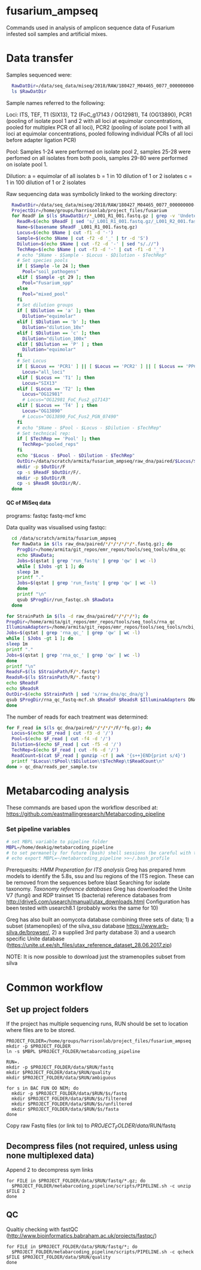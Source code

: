 # fusarium_ampseq
Commands used in analysis of amplicon sequence data of Fusarium infested soil samples and artificial mixes.


# Data transfer

Samples sequenced were:

```bash
  RawDatDir=/data/seq_data/miseq/2018/RAW/180427_M04465_0077_000000000-BM7W8/Data/
  ls $RawDatDir
```

Sample names referred to the following:

Loci:
ITS, TEF, T1 (SIX13), T2 (FoC_g17143 / OG12981), T4 (OG13890), PCR1 (pooling of isolate pool 1 and 2 with all loci at equimolar concentrations, pooled for multiplex PCR of all loci), PCR2 (pooling of isolate pool 1 with all loci at equimolar concentrations, pooled following individual PCRs of all loci before adapter ligation PCR)

Pool:
Samples 1-24 were performed on isolate pool 2, samples 25-28 were perfomed on all isolates from both pools, samples 29-80 were performed on isolate pool 1.

Dilution:
a = equimolar of all isolates
b = 1 in 10 dilution of 1 or 2 isolates
c = 1 in 100 dilution of 1 or 2 isolates


Raw sequencing data was symbolicly linked to the working directory:

```bash
  RawDatDir=/data/seq_data/miseq/2018/RAW/180427_M04465_0077_000000000-BM7W8/Data/Intensities/BaseCalls
  ProjectDir=/home/groups/harrisonlab/project_files/fusarium
  for ReadF in $(ls $RawDatDir/*_L001_R1_001.fastq.gz | grep -v 'Undetermined'); do
    ReadR=$(echo $ReadF | sed 's/_L001_R1_001.fastq.gz/_L001_R2_001.fastq.gz/g')
    Name=$(basename $ReadF _L001_R1_001.fastq.gz)
    Locus=$(echo $Name | cut -f1 -d '-')
    Sample=$(echo $Name | cut -f2 -d '_' | tr -d 'S')
    Dilution=$(echo $Name | cut -f2 -d '-' | sed "s/.//")
    TechRep=$(echo $Name | cut -f3 -d '-' | cut -f1 -d '_')
    # echo "$Name - $Sample - $Locus - $Dilution - $TechRep"
    # Set species pools
    if [ $Sample -le 24 ]; then
      Pool="soil_pathogens"
    elif [ $Sample -gt 29 ]; then
      Pool="Fusarium_spp"
    else
      Pool="mixed_pool"
    fi
    # Set dilution groups
    if [ $Dilution == 'a' ]; then
      Dilution="equimolar"
    elif [ $Dilution == 'b' ]; then
      Dilution="dilution_10x"
    elif [ $Dilution == 'c' ]; then
      Dilution="dilution_100x"
    elif [ $Dilution == 'P' ] ; then
      Dilution="equimolar"
    fi
    # Set Locus
    if [ $Locus == 'PCR1' ] || [ $Locus == 'PCR2' ] || [ $Locus == 'PPCR1' ]; then
      Locus="all_loci"
    elif [ $Locus == 'T1' ]; then
      Locus="SIX13"
    elif [ $Locus == 'T2' ]; then
      Locus="OG12981"
      # Locus="OG12981_FoC_Fus2_g17143"
    elif [ $Locus == 'T4' ] ; then
      Locus="OG13890"
      # Locus="OG13890_FoC_Fus2_PGN_07490"
    fi
    # echo "$Name - $Pool - $Locus - $Dilution - $TechRep"
    # Set technical rep:
    if [ $TechRep == 'Pool' ]; then
      TechRep="pooled_reps"
    fi
    echo "$Locus - $Pool - $Dilution - $TechRep"
    OutDir=/data/scratch/armita/fusarium_ampseq/raw_dna/paired/$Locus/$Pool/$Dilution/$TechRep
    mkdir -p $OutDir/F
    cp -s $ReadF $OutDir/F/.
    mkdir -p $OutDir/R
    cp -s $ReadR $OutDir/R/.
  done
```


#### QC of MiSeq data

programs:
  fastqc
  fastq-mcf
  kmc

Data quality was visualised using fastqc:
```bash
  cd /data/scratch/armita/fusarium_ampseq
  for RawData in $(ls raw_dna/paired/*/*/*/*/*/*.fastq.gz); do
    ProgDir=/home/armita/git_repos/emr_repos/tools/seq_tools/dna_qc
    echo $RawData;
    Jobs=$(qstat | grep 'run_fastq' | grep 'qw' | wc -l)
    while [ $Jobs -gt 1 ]; do
    sleep 1m
    printf "."
    Jobs=$(qstat | grep 'run_fastq' | grep 'qw' | wc -l)
    done		
    printf "\n"
    qsub $ProgDir/run_fastqc.sh $RawData
  done
```

```bash
for StrainPath in $(ls -d raw_dna/paired/*/*/*/*); do
ProgDir=/home/armita/git_repos/emr_repos/tools/seq_tools/rna_qc
IlluminaAdapters=/home/armita/git_repos/emr_repos/tools/seq_tools/ncbi_adapters.fa
Jobs=$(qstat | grep 'rna_qc_' | grep 'qw' | wc -l)
while [ $Jobs -gt 1 ]; do
sleep 1m
printf "."
Jobs=$(qstat | grep 'rna_qc_' | grep 'qw' | wc -l)
done		
printf "\n"
ReadsF=$(ls $StrainPath/F/*.fastq*)
ReadsR=$(ls $StrainPath/R/*.fastq*)
echo $ReadsF
echo $ReadsR
OutDir=$(echo $StrainPath | sed 's/raw_dna/qc_dna/g')
qsub $ProgDir/rna_qc_fastq-mcf.sh $ReadsF $ReadsR $IlluminaAdapters DNA $OutDir
done
```

The number of reads for each treatment was determined:

```bash
for F_read in $(ls qc_dna/paired/*/*/*/*/F/*fq.gz); do
  Locus=$(echo $F_read | cut -f3 -d '/')
  Pool=$(echo $F_read | cut -f4 -d '/')
  Dilution=$(echo $F_read | cut -f5 -d '/')
  TechRep=$(echo $F_read | cut -f6 -d '/')
  ReadCount=$(cat $F_read | gunzip -cf | awk '{s++}END{print s/4}')
  printf "$Locus\t$Pool\t$Dilution\t$TechRep\t$ReadCount\n"
done > qc_dna/reads_per_sample.tsv
```

# Metabarcoding analysis

These commands are based upon the workflow described at:
https://github.com/eastmallingresearch/Metabarcoding_pipeline

### Set pipeline variables

```bash
# set MBPL variable to pipeline folder
MBPL=/home/deakig/metabarcoding_pipeline
# to set permanetly for future (bash) shell sessions (be careful with this, if you have settings in ~/.profile they will no longer load)
# echo export MBPL=~/metabarcoding_pipeline >>~/.bash_profile
```

Prerequesits:
*HMM Preperation for ITS analysis*
Greg has prepared hmm models to identify the 5.8s, ssu and lsu regions of
the ITS region. These can be removed from the sequences before blast Searching
for isolate taxonomy.
*Taxonomy reference databases*
Greg has downloaded the Unite V7 (fungi) and RDP trainset 15 (bacteria) reference databases from
http://drive5.com/usearch/manual/utax_downloads.html
Configuration has been tested with usearch8.1 (probably works the same for 10)


Greg has also built an oomycota database combining three sets of data; 1) a subset (stamenopiles) of the silva_ssu database https://www.arb-silva.de/browser/, 2) a supplied 3rd party database 3) and a usearch specific Unite database (https://unite.ut.ee/sh_files/utax_reference_dataset_28.06.2017.zip)

NOTE: It is now possible to download just the stramenopiles subset from silva

# Common workflow

## Set up project folders

If the project has multiple sequencing runs, RUN should be set to location where files are to be stored.

```shell
PROJECT_FOLDER=/home/groups/harrisonlab/project_files/fusarium_ampseq
mkdir -p $PROJECT_FOLDER
ln -s $MBPL $PROJECT_FOLDER/metabarcoding_pipeline

RUN=.
mkdir -p $PROJECT_FOLDER/data/$RUN/fastq
mkdir $PROJECT_FOLDER/data/$RUN/quality
mkdir $PROJECT_FOLDER/data/$RUN/ambiguous

for s in BAC FUN OO NEM; do
  mkdir -p $PROJECT_FOLDER/data/$RUN/$s/fastq
  mkdir $PROJECT_FOLDER/data/$RUN/$s/filtered
  mkdir $PROJECT_FOLDER/data/$RUN/$s/unfiltered
  mkdir $PROJECT_FOLDER/data/$RUN/$s/fasta
done
```
Copy raw Fastq files (or link to) to $PROJECT_FOLDER/data/$RUN/fastq

## Decompress files (not required, unless using none multiplexed data)

Append 2 to decompress sym links

```shell
for FILE in $PROJECT_FOLDER/data/$RUN/fastq/*.gz; do
  $PROJECT_FOLDER/metabarcoding_pipeline/scripts/PIPELINE.sh -c unzip $FILE 2
done
```

## QC
Qualtiy checking with fastQC (http://www.bioinformatics.babraham.ac.uk/projects/fastqc/)
```shell
for FILE in $PROJECT_FOLDER/data/$RUN/fastq/*; do
  $PROJECT_FOLDER/metabarcoding_pipeline/scripts/PIPELINE.sh -c qcheck $FILE $PROJECT_FOLDER/data/$RUN/quality
done
```



```
